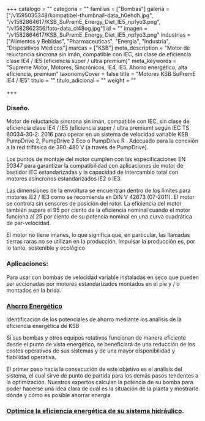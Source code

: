 +++
catalogo = ""
categoria = ""
familias = ["Bombas"]
galeria = ["/v1595035348/kompatibel-thumbnail-data_h0ehdh.jpg", "/v1582864617/KSB_SuPremE_Energy_Diet_IE5_npfyo3.png", "/v1582862356/foto-data_cl48og.jpg"]
id = ""
imagen = "/v1582864617/KSB_SuPremE_Energy_Diet_IE5_npfyo3.png"
industrias = ["Alimentos y Bebidas", "Pharmaceuticas", "Energia", "Industria", "Dispositivos Medicos"]
marcas = ["KSB"]
meta_description = "Motor de reluctancia síncrona sin imán, compatible con IEC, sin clase de eficiencia clase IE4 / IE5 (eficiencia super / ultra premium)"
meta_keywords = "Supreme Motor, Motores, Sincrónicos, IE4, IE5, Ahorro energético, alta eficiencia, premium"
taxonomyCover = false
title = "Motores KSB SuPremE IE4 / IE5"
titulo = ""
titulo_adicional = ""
weight = ""

+++
### **Diseño.**

Motor de reluctancia síncrona sin imán, compatible con IEC, sin clase de eficiencia clase IE4 / IE5 (eficiencia super / ultra premium) según IEC TS 60034-30-2: 2016 para operar en un sistema de velocidad variable KSB PumpDrive 2, PumpDrive 2 Eco o PumpDrive R . Adecuado para la conexión a la red trifásica de 380-480 V (a través de PumpDrive). 

Los puntos de montaje del motor cumplen con las especificaciones EN 50347 para garantizar la compatibilidad con aplicaciones de motor de bastidor IEC estandarizadas y la capacidad de intercambio total con motores asíncronos estandarizados IE2 o IE3. 

Las dimensiones de la envoltura se encuentran dentro de los límites para motores IE2 / IE3 como se recomienda en DIN V 42673 (07-2011). El motor se controla sin sensores de posición del rotor. La eficiencia del motor también supera el 95 por ciento de la eficiencia nominal cuando el motor funciona al 25 por ciento de su potencia nominal en una curva cuadrática de par-velocidad. 

El motor no tiene imanes, lo que significa que, en particular, las llamadas tierras raras no se utilizan en la producción. Impulsar la producción es, por lo tanto, sostenible y ecológico

### **Aplicaciones:**

Para usar con bombas de velocidad variable instaladas en seco que pueden ser accionadas por motores estandarizados montados en el pie y / o montados en la brida.

### [**Ahorro Energético**](https://www.ksb.com/supreme-en/ "Ahorro Energetico")

Identificación de los potenciales de ahorro mediante los análisis de la eficiencia energética de KSB

Si sus bombas y otros equipos rotativos funcionan de manera eficiente desde el punto de vista energético, se beneficiará de una reducción de los costes operativos de sus sistemas y de una mayor disponibilidad y fiabilidad operativa. 

El primer paso hacia la consecución de este objetivo es el análisis del sistema, el cual sirve de punto de partida para los demás pasos tendentes a la optimización. Nuestros expertos calculan la potencia de su bomba para poder hacerse una idea clara de cuál es la situación de la planta y mostrarle dónde y cómo es posible ahorrar energía.

### [**Optimice la eficiencia energética de su sistema hidráulico**](https://www.ksb.com/fluidfuture_es/ "Fluid Future Energy Savings")**.**
